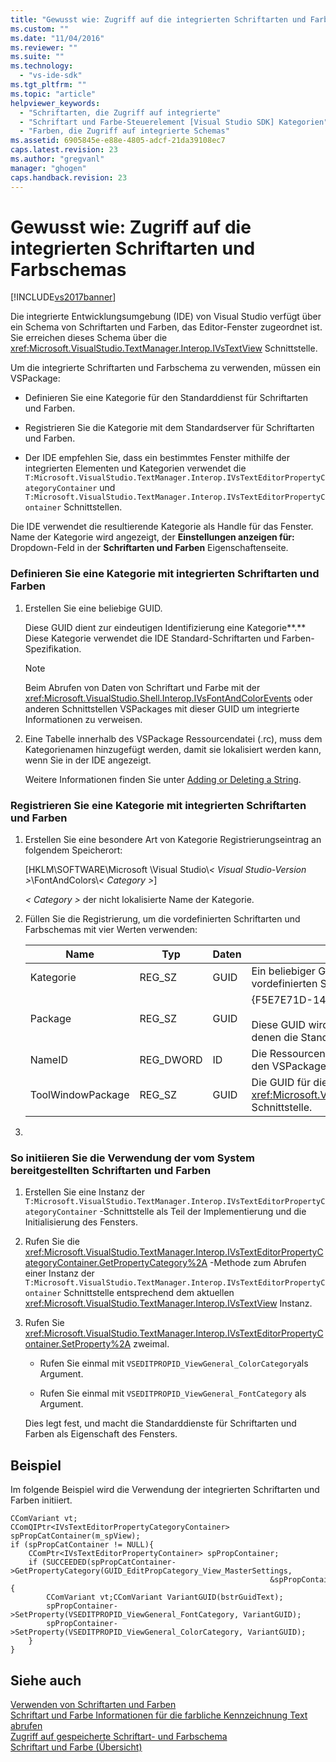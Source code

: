 ```yaml
---
title: "Gewusst wie: Zugriff auf die integrierten Schriftarten und Farbschemas | Microsoft Docs"
ms.custom: ""
ms.date: "11/04/2016"
ms.reviewer: ""
ms.suite: ""
ms.technology: 
  - "vs-ide-sdk"
ms.tgt_pltfrm: ""
ms.topic: "article"
helpviewer_keywords: 
  - "Schriftarten, die Zugriff auf integrierte"
  - "Schriftart und Farbe-Steuerelement [Visual Studio SDK] Kategorien"
  - "Farben, die Zugriff auf integrierte Schemas"
ms.assetid: 6905845e-e88e-4805-adcf-21da39108ec7
caps.latest.revision: 23
ms.author: "gregvanl"
manager: "ghogen"
caps.handback.revision: 23
---
```

# Gewusst wie: Zugriff auf die integrierten Schriftarten und Farbschemas
[!INCLUDE[vs2017banner](../code-quality/includes/vs2017banner.md)]

Die integrierte Entwicklungsumgebung \(IDE\) von Visual Studio verfügt über ein Schema von Schriftarten und Farben, das Editor\-Fenster zugeordnet ist. Sie erreichen dieses Schema über die <xref:Microsoft.VisualStudio.TextManager.Interop.IVsTextView> Schnittstelle.  
  
 Um die integrierte Schriftarten und Farbschema zu verwenden, müssen ein VSPackage:  
  
-   Definieren Sie eine Kategorie für den Standarddienst für Schriftarten und Farben.  
  
-   Registrieren Sie die Kategorie mit dem Standardserver für Schriftarten und Farben.  
  
-   Der IDE empfehlen Sie, dass ein bestimmtes Fenster mithilfe der integrierten Elementen und Kategorien verwendet die `T:Microsoft.VisualStudio.TextManager.Interop.IVsTextEditorPropertyCategoryContainer` und `T:Microsoft.VisualStudio.TextManager.Interop.IVsTextEditorPropertyContainer` Schnittstellen.  
  
 Die IDE verwendet die resultierende Kategorie als Handle für das Fenster. Name der Kategorie wird angezeigt, der **Einstellungen anzeigen für:** Dropdown\-Feld in der **Schriftarten und Farben** Eigenschaftenseite.  
  
### Definieren Sie eine Kategorie mit integrierten Schriftarten und Farben  
  
1.  Erstellen Sie eine beliebige GUID.  
  
     Diese GUID dient zur eindeutigen Identifizierung eine Kategorie**.** Diese Kategorie verwendet die IDE Standard\-Schriftarten und Farben\-Spezifikation.  
  
    > [!NOTE]
    >  Beim Abrufen von Daten von Schriftart und Farbe mit der <xref:Microsoft.VisualStudio.Shell.Interop.IVsFontAndColorEvents> oder anderen Schnittstellen VSPackages mit dieser GUID um integrierte Informationen zu verweisen.  
  
2.  Eine Tabelle innerhalb des VSPackage Ressourcendatei \(.rc\), muss dem Kategorienamen hinzugefügt werden, damit sie lokalisiert werden kann, wenn Sie in der IDE angezeigt.  
  
     Weitere Informationen finden Sie unter [Adding or Deleting a String](/visual-cpp/windows/adding-or-deleting-a-string).  
  
### Registrieren Sie eine Kategorie mit integrierten Schriftarten und Farben  
  
1.  Erstellen Sie eine besondere Art von Kategorie Registrierungseintrag an folgendem Speicherort:  
  
     \[HKLM\\SOFTWARE\\Microsoft \\Visual Studio\\*\< Visual Studio\-Version \>*\\FontAndColors\\*\< Category \>*\]  
  
     *\< Category \>* der nicht lokalisierte Name der Kategorie.  
  
2.  Füllen Sie die Registrierung, um die vordefinierten Schriftarten und Farbschemas mit vier Werten verwenden:  
  
    |Name|Typ|Daten|Beschreibung|  
    |----------|---------|-----------|------------------|  
    |Kategorie|REG\_SZ|GUID|Ein beliebiger GUID, die eine Kategorie identifiziert, die die vordefinierten Schriftarten und Farbschemas enthält.|  
    |Package|REG\_SZ|GUID|{F5E7E71D\-1401\-11D1\-883B\-0000F87579D2}<br /><br /> Diese GUID wird von VSPackages sämtlicher verwendet, mit denen die Standardkonfigurationen der Schriftart und Farbe.|  
    |NameID|REG\_DWORD|ID|Die Ressourcen\-ID einen lokalisierbaren Kategorienamen in den VSPackage.|  
    |ToolWindowPackage|REG\_SZ|GUID|Die GUID für die VSPackage implementieren die <xref:Microsoft.VisualStudio.TextManager.Interop.IVsTextView> Schnittstelle.|  
  
3.  
  
### So initiieren Sie die Verwendung der vom System bereitgestellten Schriftarten und Farben  
  
1.  Erstellen Sie eine Instanz der `T:Microsoft.VisualStudio.TextManager.Interop.IVsTextEditorPropertyCategoryContainer` \-Schnittstelle als Teil der Implementierung und die Initialisierung des Fensters.  
  
2.  Rufen Sie die <xref:Microsoft.VisualStudio.TextManager.Interop.IVsTextEditorPropertyCategoryContainer.GetPropertyCategory%2A> \-Methode zum Abrufen einer Instanz der `T:Microsoft.VisualStudio.TextManager.Interop.IVsTextEditorPropertyContainer` Schnittstelle entsprechend dem aktuellen <xref:Microsoft.VisualStudio.TextManager.Interop.IVsTextView> Instanz.  
  
3.  Rufen Sie <xref:Microsoft.VisualStudio.TextManager.Interop.IVsTextEditorPropertyContainer.SetProperty%2A> zweimal.  
  
    -   Rufen Sie einmal mit `VSEDITPROPID_ViewGeneral_ColorCategory`als Argument.  
  
    -   Rufen Sie einmal mit `VSEDITPROPID_ViewGeneral_FontCategory` als Argument.  
  
     Dies legt fest, und macht die Standarddienste für Schriftarten und Farben als Eigenschaft des Fensters.  
  
## Beispiel  
 Im folgende Beispiel wird die Verwendung der integrierten Schriftarten und Farben initiiert.  
  
```  
CComVariant vt;  
CComQIPtr<IVsTextEditorPropertyCategoryContainer> spPropCatContainer(m_spView);  
if (spPropCatContainer != NULL){  
    CComPtr<IVsTextEditorPropertyContainer> spPropContainer;  
    if (SUCCEEDED(spPropCatContainer->GetPropertyCategory(GUID_EditPropCategory_View_MasterSettings,   
                                                          &spPropContainer))){  
        CComVariant vt;CComVariant VariantGUID(bstrGuidText);  
        spPropContainer->SetProperty(VSEDITPROPID_ViewGeneral_FontCategory, VariantGUID);  
        spPropContainer->SetProperty(VSEDITPROPID_ViewGeneral_ColorCategory, VariantGUID);  
    }  
}  
```  
  
## Siehe auch  
 [Verwenden von Schriftarten und Farben](../extensibility/using-fonts-and-colors.md)   
 [Schriftart und Farbe Informationen für die farbliche Kennzeichnung Text abrufen](../extensibility/getting-font-and-color-information-for-text-colorization.md)   
 [Zugriff auf gespeicherte Schriftart\- und Farbschema](../extensibility/accessing-stored-font-and-color-settings.md)   
 [Schriftart und Farbe \(Übersicht\)](../extensibility/font-and-color-overview.md)